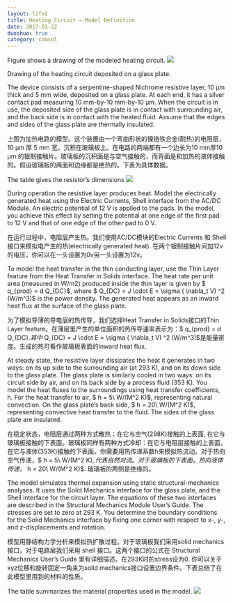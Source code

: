```yaml
---
layout: life2
title: Heating Circuit — Model Definition
date: 2017-01-22
duoshuo: true
category: comsol
---
```


Figure shows a drawing of the modeled heating circuit. 
![][image-1]

Drawing of the heating circuit deposited on a glass plate. 

The device consists of a serpentine-shaped Nichrome resistive layer, 10 μm thick and 5 mm wide, deposited on a glass plate. At each end, it has a silver contact pad measuring 10 mm-by-10 mm-by-10 μm. When the circuit is in use, the deposited side of the glass plate is in contact with surrounding air, and the back side is in contact with the heated fluid. Assume that the edges and sides of the glass plate are thermally insulated. 

上图为加热电路的模型。这个装置由一个弯曲形状的镍铬铁合金(耐热)的电阻层，10 μm 厚 5 mm 宽，沉积在玻璃板上。在电路的两端都有一个边长为10 mm厚10 μm 的银制接触片。玻璃板的沉积面是与空气接触的，而背面是和加热的液体接触的。假设玻璃板的两面和边缘都是绝热的。下表为具体数据。

The table gives the resistor’s dimensions
![][image-2]

During operation the resistive layer produces heat. Model the electrically generated heat using the Electric Currents, Shell interface from the AC/DC Module. An electric potential of 12 V is applied to the pads. In the model, you achieve this effect by setting the potential at one edge of the first pad to 12 V and that of one edge of the other pad to 0 V. 

在运行过程中，电阻层产生热。我们使用AC/DC模块的Electric Currents 和 Shell 接口来模拟电产生的热(electrically generated heat). 在两个银制接触片间加12v的电压，你可以在一头设置为0v另一头设置为12v。

<script type="text/x-mathjax-config">MathJax.Hub.Config({tex2jax: {inlineMath:[['$','$']]}});</script>
<script type="text/javascript" src="http://cdn.mathjax.org/mathjax/latest/MathJax.js?config=TeX-AMS-MML_HTMLorMML"></script>

To model the heat transfer in the thin conducting layer, use the Thin Layer feature from the Heat Transfer in Solids interface. The heat rate per unit area (measured in W/m2) produced inside the thin layer is given by $ q_{prod} = d Q_{DC}$, where $ Q_{DC} = J \cdot E = \sigma ( \nabla_t V) ^2 (W/m^3)$ is the power density. The generated heat appears as an inward heat flux at the surface of the glass plate. 

为了模拟导薄的导电层的热传导，我们选择Heat Transfer in Solids接口的Thin Layer feature。在薄层里产生的单位面积的热传导速率表示为：$ q_{prod} = d Q_{DC}$. 其中$ Q_{DC} = J \cdot E = \sigma ( \nabla_t V) ^2 (W/m^3)$是能量密度。生成的热可看作玻璃板表面的inward heat flux.

At steady state, the resistive layer dissipates the heat it generates in two ways: on its up side to the surrounding air (at 293 K), and on its down side to the glass plate. The glass plate is similarly cooled in two ways: on its circuit side by air, and on its back side by a process fluid (353 K). You model the heat fluxes to the surroundings using heat transfer coefficients, h. For the heat transfer to air, $ h = 5\ W/(M^2 K)$, representing natural convection. On the glass plate’s back side, $ h = 20\ W/(M^2 K)$, representing convective heat transfer to the fluid. The sides of the glass plate are insulated. 

在稳定状态，电阻层通过两种方式散热：在它与空气(298K)接触的上表面, 在它与玻璃板接触的下表面。玻璃板同样有两种方式冷却：在它与电阻层接触的上表面，在它与液体(353K)接触的下表面。你需要用热传递系数h来模拟热流动。对于热向空气传递，$ h = 5\ W/(M^2 K)$, 代表自然对流。对于玻璃板的下表面，热向液体传递，$ h = 20\ W/(M^2 K)$. 玻璃板的两侧是绝缘的。

The model simulates thermal expansion using static structural-mechanics analyses. It uses the Solid Mechanics interface for the glass plate, and the Shell interface for the circuit layer. The equations of these two interfaces are described in the Structural Mechanics Module User’s Guide. The stresses are set to zero at 293 K. You determine the boundary conditions for the Solid Mechanics interface by fixing one corner with respect to x-, y-, and z-displacements and rotation. 

模型用静结构力学分析来模拟热扩散过程。对于玻璃板我们采用solid mechanics 接口，对于电路层我们采用 shell 接口。这两个接口的公式在 Structural Mechanics User’s Guide 里有详细描述。在293K时的stress设为0. 你可以关于xyz位移和旋转固定一角来为solid mechanics接口设置边界条件。下表总结了在此模型里用到的材料的性质。

The table summarizes the material properties used in the model.
![][image-3]


[image-1]:	https://cdn-images-1.medium.com/max/800/1*sAZ8D1hVoSKGlHniUu5hAw.png
[image-2]:	https://cdn-images-1.medium.com/max/800/1*AnVbsNTVMrMv6cpOyvQcxg.png
[image-3]:	https://cdn-images-1.medium.com/max/800/1*XB53o-JirV7QmYzO-N5svg.png